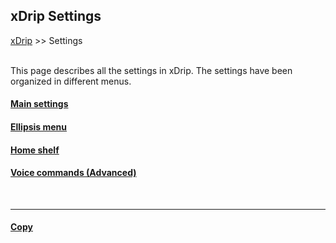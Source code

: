 ## xDrip Settings
[xDrip](../README.md) >> Settings  
<br/>  
  
This page describes all the settings in xDrip.  The settings have been organized in different menus.  
  
#### [Main settings](./Settings/MainSettings.md)  

#### [Ellipsis menu](./Settings/MoreSettings.md)  

#### [Home shelf](./HomeShelf.md)  

#### [Voice commands (Advanced)](./Settings/VoiceCommands.md)  

<br/>  

---  
  
#### [Copy](./CopySettings.md)  
